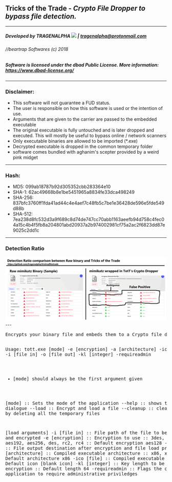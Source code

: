 ## Tricks of the Trade - <i>Crypto File Dropper to bypass file detection.</i>
---
##### <b>Developed by TRAGENALPHA</b> <img src="https://raw.githubusercontent.com/tragenalpha/tragenalpha.github.io/master/flare002.png"/> | tragenalpha@protonmail.com
###### //beartrap Softwares (c) 2018

##### Software is licensed under the <i><b>dbad Public License</b></i>. More information: <i><a href="https://www.dbad-license.org/"> https://www.dbad-license.org/</a></i>
---
### <b>Disclaimer:</b>
* This software will not guarantee a FUD status.
* The user is responsible on how this software is used or the intention of use.
* Arguments that are given to the carrier are passed to the embedded executable
* The original executable is fully untouched and is later dropped and executed. This will mostly be useful to bypass online / network scanners
* Only executable binaries are allowed to be imported (*.exe)
* Decrypted executable is dropped in the common temporary folder
* software comes bundled with aghanim's scepter provided by a weird pink midget

---
### Hash:
* MD5: 099ab18787b92d305352cbb283364e10
* SHA-1: 62ac49668b8e1be5451965a8834fe33dca498249
* SHA-256: 837bfc3760ff1fda41ad44c4e4aef7c48fb5c7be1e36428de596e5fde549d88b
* SHA-512: 7ea238d8fc532d3a9f689c8d74de747cc70abb1163aeefb94d758c4fec04a15c4b4f5fb8a204801abd20937a2b974002981cf75a2ac2f6823dd87e9025c2dd1c
---
### Detection Ratio
<img src="ratio.png"/>
---
<pre>
Encrypts your binary file and embeds them to a Crypto file dropper to bypass detection.

Usage: tott.exe [mode] -e [encryption] -a [architecture] -ico [file] -i [file in] -o [file out] -kl [integer] -requireadmin
 * [mode] should always be the first argument given

[mode] :: Sets the mode of the application
--help :: shows the help dialogue
--load  :: Encrypt and load a file
--cleanup :: clear up space by deleting all the temporary files

[load arguments]
-i [file in] :: File path of the file to be loaded and encrypted
-e [encryption] :: Encryption to use :: 3des, aes128, aes192, aes256, des, rc2, rc4 :: Default encryption aes128
-o [file out] :: File output destination after encryption and file load process
-a [architecture] :: Compiled executable architecture :: x86, x64 :: Default architecture x86
-ico [file] :: Compiled executable icon :: Default icon [blank icon]
-kl [integer] :: Key length to be used for the encryption :: Default length 64
-requireadmin :: Flags the compiled application to require administrative priviledges
</pre>